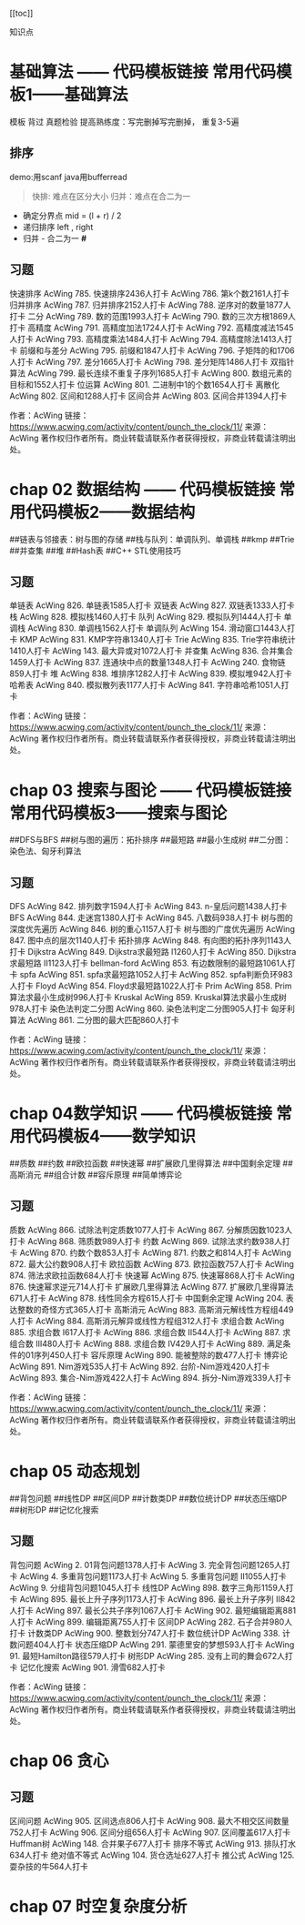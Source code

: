 [[toc]]

知识点
# 基础算法 —— 代码模板链接 常用代码模板1——基础算法
模板 
    背过   真题检验
提高熟练度：写完删掉写完删掉， 重复3-5遍

## 排序
demo:用scanf
java用bufferread
> 快排: 难点在区分大小
> 归并：难点在合二为一
 - 确定分界点 mid = (l + r) / 2
 - 递归排序 left , right
 - 归并 - 合二为一 **#** 

## 习题
快速排序
AcWing 785. 快速排序2436人打卡
AcWing 786. 第k个数2161人打卡
归并排序
AcWing 787. 归并排序2152人打卡
AcWing 788. 逆序对的数量1877人打卡
二分
AcWing 789. 数的范围1993人打卡
AcWing 790. 数的三次方根1869人打卡
高精度
AcWing 791. 高精度加法1724人打卡
AcWing 792. 高精度减法1545人打卡
AcWing 793. 高精度乘法1484人打卡
AcWing 794. 高精度除法1413人打卡
前缀和与差分
AcWing 795. 前缀和1847人打卡
AcWing 796. 子矩阵的和1706人打卡
AcWing 797. 差分1665人打卡
AcWing 798. 差分矩阵1486人打卡
双指针算法
AcWing 799. 最长连续不重复子序列1685人打卡
AcWing 800. 数组元素的目标和1552人打卡
位运算
AcWing 801. 二进制中1的个数1654人打卡
离散化
AcWing 802. 区间和1288人打卡
区间合并
AcWing 803. 区间合并1394人打卡

作者：AcWing
链接：https://www.acwing.com/activity/content/punch_the_clock/11/
来源：AcWing
著作权归作者所有。商业转载请联系作者获得授权，非商业转载请注明出处。
# chap 02 数据结构 —— 代码模板链接 常用代码模板2——数据结构
##链表与邻接表：树与图的存储
##栈与队列：单调队列、单调栈
##kmp
##Trie
##并查集
##堆
##Hash表
##C++ STL使用技巧
## 习题
单链表
AcWing 826. 单链表1585人打卡
双链表
AcWing 827. 双链表1333人打卡
栈
AcWing 828. 模拟栈1460人打卡
队列
AcWing 829. 模拟队列1444人打卡
单调栈
AcWing 830. 单调栈1562人打卡
单调队列
AcWing 154. 滑动窗口1443人打卡
KMP
AcWing 831. KMP字符串1340人打卡
Trie
AcWing 835. Trie字符串统计1410人打卡
AcWing 143. 最大异或对1072人打卡
并查集
AcWing 836. 合并集合1459人打卡
AcWing 837. 连通块中点的数量1348人打卡
AcWing 240. 食物链859人打卡
堆
AcWing 838. 堆排序1282人打卡
AcWing 839. 模拟堆942人打卡
哈希表
AcWing 840. 模拟散列表1177人打卡
AcWing 841. 字符串哈希1051人打卡

作者：AcWing
链接：https://www.acwing.com/activity/content/punch_the_clock/11/
来源：AcWing
著作权归作者所有。商业转载请联系作者获得授权，非商业转载请注明出处。
# chap 03 搜索与图论 —— 代码模板链接 常用代码模板3——搜索与图论
##DFS与BFS
##树与图的遍历：拓扑排序
##最短路
##最小生成树
##二分图：染色法、匈牙利算法
## 习题

DFS
AcWing 842. 排列数字1594人打卡
AcWing 843. n-皇后问题1438人打卡
BFS
AcWing 844. 走迷宫1380人打卡
AcWing 845. 八数码938人打卡
树与图的深度优先遍历
AcWing 846. 树的重心1157人打卡
树与图的广度优先遍历
AcWing 847. 图中点的层次1140人打卡
拓扑排序
AcWing 848. 有向图的拓扑序列1143人打卡
Dijkstra
AcWing 849. Dijkstra求最短路 I1260人打卡
AcWing 850. Dijkstra求最短路 II1123人打卡
bellman-ford
AcWing 853. 有边数限制的最短路1061人打卡
spfa
AcWing 851. spfa求最短路1052人打卡
AcWing 852. spfa判断负环983人打卡
Floyd
AcWing 854. Floyd求最短路1022人打卡
Prim
AcWing 858. Prim算法求最小生成树996人打卡
Kruskal
AcWing 859. Kruskal算法求最小生成树978人打卡
染色法判定二分图
AcWing 860. 染色法判定二分图905人打卡
匈牙利算法
AcWing 861. 二分图的最大匹配860人打卡

作者：AcWing
链接：https://www.acwing.com/activity/content/punch_the_clock/11/
来源：AcWing
著作权归作者所有。商业转载请联系作者获得授权，非商业转载请注明出处。
# chap 04数学知识 —— 代码模板链接 常用代码模板4——数学知识
##质数
##约数
##欧拉函数
##快速幂
##扩展欧几里得算法
##中国剩余定理
##高斯消元
##组合计数
##容斥原理
##简单博弈论
## 习题
质数
AcWing 866. 试除法判定质数1077人打卡
AcWing 867. 分解质因数1023人打卡
AcWing 868. 筛质数989人打卡
约数
AcWing 869. 试除法求约数938人打卡
AcWing 870. 约数个数853人打卡
AcWing 871. 约数之和814人打卡
AcWing 872. 最大公约数908人打卡
欧拉函数
AcWing 873. 欧拉函数757人打卡
AcWing 874. 筛法求欧拉函数684人打卡
快速幂
AcWing 875. 快速幂868人打卡
AcWing 876. 快速幂求逆元714人打卡
扩展欧几里得算法
AcWing 877. 扩展欧几里得算法671人打卡
AcWing 878. 线性同余方程615人打卡
中国剩余定理
AcWing 204. 表达整数的奇怪方式365人打卡
高斯消元
AcWing 883. 高斯消元解线性方程组449人打卡
AcWing 884. 高斯消元解异或线性方程组312人打卡
求组合数
AcWing 885. 求组合数 I617人打卡
AcWing 886. 求组合数 II544人打卡
AcWing 887. 求组合数 III480人打卡
AcWing 888. 求组合数 IV429人打卡
AcWing 889. 满足条件的01序列450人打卡
容斥原理
AcWing 890. 能被整除的数477人打卡
博弈论
AcWing 891. Nim游戏535人打卡
AcWing 892. 台阶-Nim游戏420人打卡
AcWing 893. 集合-Nim游戏422人打卡
AcWing 894. 拆分-Nim游戏339人打卡

作者：AcWing
链接：https://www.acwing.com/activity/content/punch_the_clock/11/
来源：AcWing
著作权归作者所有。商业转载请联系作者获得授权，非商业转载请注明出处。
# chap 05 动态规划
##背包问题
##线性DP
##区间DP
##计数类DP
##数位统计DP
##状态压缩DP
##树形DP
##记忆化搜索
## 习题

背包问题
AcWing 2. 01背包问题1378人打卡
AcWing 3. 完全背包问题1265人打卡
AcWing 4. 多重背包问题1173人打卡
AcWing 5. 多重背包问题 II1055人打卡
AcWing 9. 分组背包问题1045人打卡
线性DP
AcWing 898. 数字三角形1159人打卡
AcWing 895. 最长上升子序列1173人打卡
AcWing 896. 最长上升子序列 II842人打卡
AcWing 897. 最长公共子序列1067人打卡
AcWing 902. 最短编辑距离881人打卡
AcWing 899. 编辑距离755人打卡
区间DP
AcWing 282. 石子合并980人打卡
计数类DP
AcWing 900. 整数划分747人打卡
数位统计DP
AcWing 338. 计数问题404人打卡
状态压缩DP
AcWing 291. 蒙德里安的梦想593人打卡
AcWing 91. 最短Hamilton路径579人打卡
树形DP
AcWing 285. 没有上司的舞会672人打卡
记忆化搜索
AcWing 901. 滑雪682人打卡

作者：AcWing
链接：https://www.acwing.com/activity/content/punch_the_clock/11/
来源：AcWing
著作权归作者所有。商业转载请联系作者获得授权，非商业转载请注明出处。
# chap 06 贪心
## 习题
区间问题
AcWing 905. 区间选点806人打卡
AcWing 908. 最大不相交区间数量752人打卡
AcWing 906. 区间分组656人打卡
AcWing 907. 区间覆盖617人打卡
Huffman树
AcWing 148. 合并果子677人打卡
排序不等式
AcWing 913. 排队打水634人打卡
绝对值不等式
AcWing 104. 货仓选址627人打卡
推公式
AcWing 125. 耍杂技的牛564人打卡
# chap 07 时空复杂度分析
